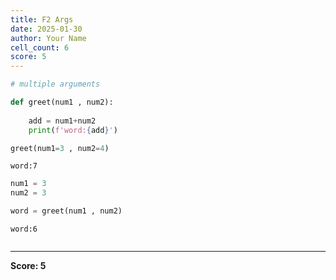 ```yaml
---
title: F2 Args
date: 2025-01-30
author: Your Name
cell_count: 6
score: 5
---
```


```python
# multiple arguments
```


```python
def greet(num1 , num2):
    
    add = num1+num2
    print(f'word:{add}')
```


```python
greet(num1=3 , num2=4)
```

    word:7



```python
num1 = 3
num2 = 3
```


```python
word = greet(num1 , num2)
```

    word:6



```python

```


---
**Score: 5**
